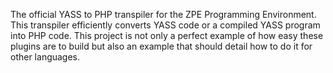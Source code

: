 The official YASS to PHP transpiler for the ZPE Programming Environment. This transpiler efficiently converts YASS code or a compiled YASS program into PHP code. This project is not only a perfect example of how easy these plugins are to build but also an example that should detail how to do it for other languages.
